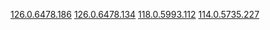 [126.0.6478.186](https://github.com/Hi-Windom/android-webview/releases/tag/126.0.6478.186)
[126.0.6478.134](https://github.com/Hi-Windom/android-webview/releases/tag/126.0.6478.134)
[118.0.5993.112](https://github.com/Hi-Windom/android-webview/releases/tag/118.0.5993.112)
[114.0.5735.227](https://github.com/Hi-Windom/android-webview/releases/tag/114.0.5735.227)
